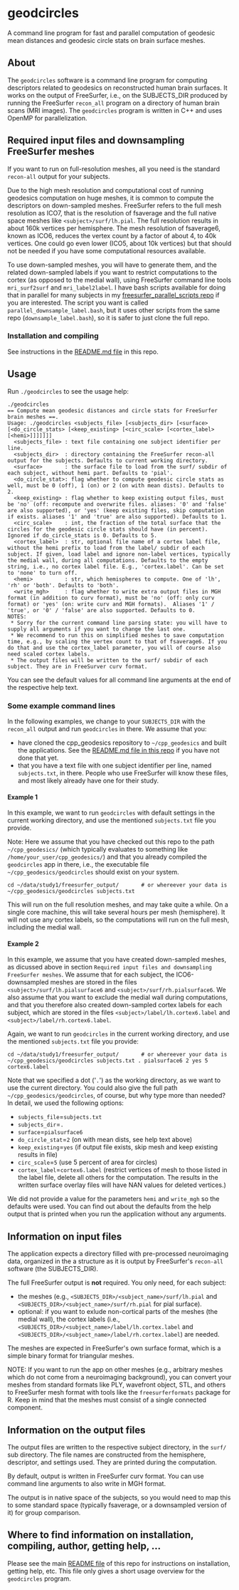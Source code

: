 # geodcircles

A command line program for fast and parallel computation of geodesic mean distances and geodesic circle stats on brain surface meshes.


## About

The `geodcircles` software is a command line program for computing descriptors related to geodesics on reconstructed human brain surfaces. It works on the output of FreeSurfer, i.e., on the SUBJECTS_DIR produced by running the FreeSurfer `recon_all` program on a directory of human brain scans (MRI images). The `geodcircles` program is written in C++ and uses OpenMP for parallelization.


## Required input files and downsampling FreeSurfer meshes

If you want to run on full-resolution meshes, all you need is the standard `recon-all` output for your subjects.

Due to the high mesh resolution and computational cost of running geodesics computation on huge meshes, it is common to compute the descriptors on down-sampled meshes. FreeSurfer refers to the full mesh resolution as ICO7, that is the resolution of fsaverage and the full native space meshes like `<subject>/surf/lh.pial`. The full resolution results in about 160k vertices per hemisphere. The mesh resolution of fsaverage6, known as ICO6, reduces the vertex count by a factor of about 4, to 40k vertices. One could go even lower (ICO5, about 10k  vertices) but that should not be needed if you have some computational resources available.

To use down-sampled meshes, you will have to generate them, and the related down-sampled labels if you want to restrict computations to the cortex (as opposed to the medial wall), using FreeSurfer command line tools `mri_surf2surf` and `mri_label2label`. I have bash scripts available for doing that in parallel for many subjects in my [freesurfer_parallel_scripts repo](https://github.com/dfsp-spirit/freesurfer_parallel_scripts/tree/main/tools) if you are interested. The script you want is called `parallel_downsample_label.bash`, but it uses other scripts from the same repo (`downsample_label.bash`), so it is safer to just clone the full repo.


### Installation and compiling

See instructions in the [README.md file](./README.md) in this repo.

## Usage

Run `./geodcircles` to see the usage help:

```
./geodcircles
== Compute mean geodesic distances and circle stats for FreeSurfer brain meshes ==.
Usage: ./geodcircles <subjects_file> [<subjects_dir> [<surface> [<do_circle_stats> [<keep_existing> [<circ_scale> [<cortex_label> [<hemi>]]]]]]]
  <subjects_file> : text file containing one subject identifier per line.
  <subjects_dir>  : directory containing the FreeSurfer recon-all output for the subjects. Defaults to current working directory.
  <surface>       : the surface file to load from the surf/ subdir of each subject, without hemi part. Defaults to 'pial'.
  <do_circle_stat>: flag whether to compute geodesic circle stats as well, must be 0 (off), 1 (on) or 2 (on with mean dists). Defaults to 2.
  <keep_existing> : flag whether to keep existing output files, must be 'no' (off: recompute and overwrite files. aliases: '0' and 'false' are also supported), or 'yes' (keep existing files, skip computation if exists. aliases '1' and 'true' are also supported). Defaults to 1.
  <circ_scale>    : int, the fraction of the total surface that the circles for the geodesic circle stats should have (in percent). Ignored if do_circle_stats is 0. Defaults to 5.
  <cortex_label>  : str, optional file name of a cortex label file, without the hemi prefix to load from the label/ subdir of each subject. If given, load label and ignore non-label vertices, typically the medial wall, during all computations. Defaults to the empty string, i.e., no cortex label file. E.g., 'cortex.label'. Can be set to 'none' to turn off.
  <hemi>          : str, which hemispheres to compute. One of 'lh', 'rh' or 'both'. Defaults to 'both'.
  <write_mgh>     : flag whether to write extra output files in MGH format (in addition to curv format), must be 'no' (off: only curv format) or 'yes' (on: write curv and MGH formats).  Aliases '1' / 'true', or '0' / 'false' are also supported. Defaults to 0.
NOTES:
 * Sorry for the current command line parsing state: you will have to supply all arguments if you want to change the last one.
 * We recommend to run this on simplified meshes to save computation time, e.g., by scaling the vertex count to that of fsaverage6. If you do that and use the cortex_label parameter, you will of course also need scaled cortex labels.
 * The output files will be written to the surf/ subdir of each subject. They are in FreeSurver curv format.
```

You can see the default values for all command line arguments at the end of the respective help text.

### Some example command lines

In the following examples, we change to your `SUBJECTS_DIR` with the `recon_all` output and run `geodcircles` in there. We assume that you:

* have cloned the cpp_geodesics repository to `~/cpp_geodesics` and built the applications. See the [README.md  file in this repo](./README.md) if you have not done that yet.
* that you have a text file with one subject identifier per line, named `subjects.txt`, in there. People who use FreeSurfer will know these files, and most likely already have one for their study.


#### Example 1

In this example, we want to run `geodcircles` with default settings in the current working directory, and use the mentioned `subjects.txt` file you provide.

Note: Here we assume that you have checked out this repo to the path ```~/cpp_geodesics/``` (which typically evaluates to something like ```/home/your_user/cpp_geodesics/```) and that you already compiled the `geodcircles` app in there, i.e., the executable file ```~/cpp_geodesics/geodcircles``` should exist on your system.

```shell
cd ~/data/study1/freesurfer_output/       # or whereever your data is
~/cpp_geodesics/geodcircles subjects.txt
```

This will run on the full resolution meshes, and may take quite a while. On a single core machine, this will take several hours per mesh (hemisphere). It will not use any cortex labels, so the computations will run on the full mesh, including the medial wall.

#### Example 2

In this example, we assume that you have created down-sampled meshes, as dicussed above in section `Required input files and downsampling FreeSurfer meshes`. We assume that for each subject, the ICO6-downsampled meshes are stored in the files `<subject>/surf/lh.pialsurface6` and `<subject>/surf/rh.pialsurface6`. We also assume that you want to exclude the medial wall during computations, and that you therefore also created down-sampled cortex labels for each subject, which are stored in the files `<subject>/label/lh.cortex6.label` and `<subject>/label/rh.cortex6.label`.

Again, we want to run `geodcircles` in the current working directory, and use the mentioned `subjects.txt` file you provide:

```shell
cd ~/data/study1/freesurfer_output/       # or whereever your data is
~/cpp_geodesics/geodcircles subjects.txt . pialsurface6 2 yes 5 cortex6.label
```

Note that we specified a dot ('`.`') as the working directory, as we want to use the current directory. You could also give the full path `~/cpp_geodesics/geodcircles`, of course, but why type more than needed? In detail, we used the following options:

* `subjects_file`=`subjects.txt`
* `subjects_dir`=`.`
* `surface`=`pialsurface6`
* `do_circle_stat`=`2` (on with mean dists, see help text above)
* `keep_existing`=`yes`  (if output file exists, skip mesh and keep existing results in file)
* `circ_scale`=`5`     (use 5 percent of area for circles)
* `cortex_label`=`cortex6.label`   (restrict vertices of mesh to those listed in the label file, delete all others for the computation. The results in the written surface overlay files will have NAN values for deleted vertices.)

We did not provide a value for the parameters `hemi` and `write_mgh` so the defaults were used. You can find out about the defaults from the help output that is printed when you run the application without any arguments.

## Information on input files

The application expects a directory filled with pre-processed neuroimaging data, organized in the a structure as it is output by FreeSurfer's `recon-all` software (the SUBJECTS_DIR).

The full FreeSurfer output is **not** required. You only need, for each subject:
* the meshes (e.g., ```<SUBJECTS_DIR>/<subject_name>/surf/lh.pial``` and ```<SUBJECTS_DIR>/<subject_name>/surf/rh.pial``` for pial surface).
* optional: if you want to exlude non-cortical parts of the meshes (the medial wall), the cortex labels (i.e., ```<SUBJECTS_DIR>/<subject_name>/label/lh.cortex.label``` and ```<SUBJECTS_DIR>/<subject_name>/label/rh.cortex.label```) are needed.

The meshes are expected in FreeSurfer's own surface format, which is a simple binary format for triangular meshes.

NOTE: If you want to run the app on other meshes (e.g., arbitrary meshes which do not come from a neuroimaging background), you can convert your meshes from standard formats like PLY, wavefront object, STL, and others to FreeSurfer mesh format with tools like the ```freesurferformats``` package for R. Keep in mind that the meshes must consist of a single connected component.


## Information on the output files

The output files are written to the respective subject directory, in the `surf/` sub directory. The file names are constructed from the hemisphere, descriptor, and settings used. They are printed during the computation.

By default, output is written in FreeSurfer curv format. You can use command line arguments to also write in MGH format.

The output is in native space of the subjects, so you would need to map this to some standard space (typically fsaverage, or a downsampled version of it) for group comparison.


## Where to find information on installation, compiling, author, getting help, ...

Please see the main [README file](./README.md) of this repo for instructions on installation, getting help, etc. This file only gives a short usage overview for the `geodcircles` program.
